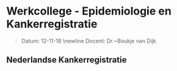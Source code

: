 # Werkcollege - Epidemiologie en Kankerregistratie
 > Datum: 12-11-18 \newline
 > Docent: Dr.~Boukje van Dijk

## Nederlandse Kankerregistratie


